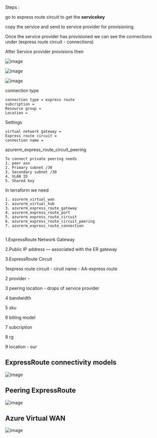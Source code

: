 
Steps :

go to express route circuit to get the __servicekey__

copy the service and send to service provider for provisioning.

Once the service provider has provisioned we can see the connections under (express route circuit - connections)





After Service provider provisions then

![image](https://user-images.githubusercontent.com/33985509/124996733-bf33a780-e049-11eb-8d9e-812023afb5dc.png)

![image](https://user-images.githubusercontent.com/33985509/124996900-0fab0500-e04a-11eb-9ed2-15ada54145eb.png)

![image](https://user-images.githubusercontent.com/33985509/124996967-27828900-e04a-11eb-9482-4356bf3f0fcc.png)




connection type

~~~
connection type = express route
subcription = 
Resource group =
Location = 
~~~

Settings

~~~
virtual network gateway = 
Express route circuit = 
connection name = 
~~~











azurerm_express_route_circuit_peering
~~~
To connect private peering needs 
1. peer asn 
2. Primary subnet /30 
3. Secondary subnet /30
4. VLAN ID 
5. Shared key 
~~~


In terraform we need

~~~
1. azurerm_virtual_wan
2. azurerm_virtual_hub
3. azurerm_express_route_gateway
4. azurerm_express_route_port
5. azurerm_express_route_circuit
6. azurerm_express_route_circuit_peering
7. azurerm_express_route_connection


~~~






1.ExpressRoute Network Gateway

2.Public IP address — associated with the ER gateway

3.ExpressRoute Circuit



1express route circuit - ciruit name - AA-express route

2 provider - 

3 peering location - drops of service provider

4 bandwidth

5 sku

6 billing model

7 subcription

8 rg

9 location - our






## ExpressRoute connectivity models

![image](https://user-images.githubusercontent.com/33985509/124996003-89da8a00-e048-11eb-832f-56d609ab0d93.png)

## Peering ExpressRoute

![image](https://user-images.githubusercontent.com/33985509/124996139-be4e4600-e048-11eb-90a0-dafc1e4d56cd.png)


## Azure Virtual WAN

![image](https://user-images.githubusercontent.com/33985509/124997897-be9c1080-e04b-11eb-8734-f356b39c5f0d.png)
